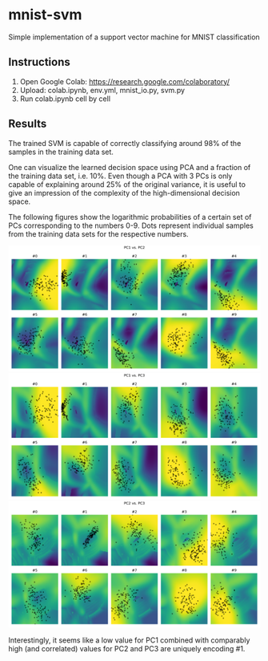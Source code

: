 # mnist-svm
Simple implementation of a support vector machine for MNIST classification

## Instructions
1. Open Google Colab: https://research.google.com/colaboratory/
2. Upload: colab.ipynb, env.yml, mnist_io.py, svm.py
3. Run colab.ipynb cell by cell

## Results
The trained SVM is capable of correctly classifying around 98% of the samples in the training data set.

One can visualize the learned decision space using PCA and a fraction of the training data set, i.e. 10%.
Even though a PCA with 3 PCs is only capable of explaining around 25% of the original variance, it is useful to give an impression of the complexity of the high-dimensional decision space.

The following figures show the logarithmic probabilities of a certain set of PCs corresponding to the numbers 0-9.
Dots represent individual samples from the training data sets for the respective numbers.

![alt text](https://github.com/arnemonsees/mnist-svm/blob/main/pc1_vs_pc2.png)
![alt text](https://github.com/arnemonsees/mnist-svm/blob/main/pc1_vs_pc3.png)
![alt text](https://github.com/arnemonsees/mnist-svm/blob/main/pc2_vs_pc3.png)

Interestingly, it seems like a low value for PC1 combined with comparably high (and correlated) values for PC2 and PC3 are uniquely encoding #1. 
